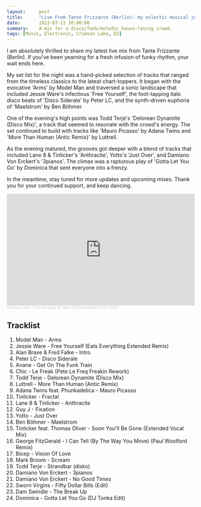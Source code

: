 ```yaml
---
layout:     post
title:      "Live From Tante Frizzante (Berlin): my eclectic musical journey on the 7th of July, 2023"
date:       2023-07-11 18:00:00
summary:    A mix for a disco/funk/melodic house-loving crowd.
tags: [Music, Electronic, Crimson Lake, DJ]
---
```


I am absolutely thrilled to share my latest live mix from Tante Frizzante (Berlin). If you've been yearning for a fresh infusion of funky rhythm, your wait ends here.

My set list for the night was a hand-picked selection of tracks that ranged from the timeless classics to the latest chart-toppers. It began with the evocative 'Arms' by Model Man and traversed a sonic landscape that included Jessie Ware's infectious 'Free Yourself', the foot-tapping italo disco beats of 'Disco Siderale' by Peter LC, and the synth-driven euphoria of 'Maelstrom' by Ben Böhmer.

One of the evening's high points was Todd Terje's 'Delorean Dynamite (Disco Mix)', a track that seemed to resonate with the crowd's energy. The set continued to build with tracks like 'Mauro Picasso' by Adana Twins and 'More Than Human (Antic Remix)' by Luttrell.

As the evening matured, the grooves got deeper with a blend of tracks that included Lane 8 & Tinlicker's 'Anthracite', Yotto's 'Just Over', and Damiano Von Erckert's '3pianos'. The climax was a rapturous play of 'Gotta Let You Go' by Dominica that sent everyone into a frenzy.

In the meantime, stay tuned for more updates and upcoming mixes. Thank you for your continued support, and keep dancing.


<iframe width="100%" height="300" scrolling="no" frameborder="no" allow="autoplay" src="https://w.soundcloud.com/player/?url=https%3A//api.soundcloud.com/tracks/1562016352&color=%23ff5500&auto_play=false&hide_related=false&show_comments=true&show_user=true&show_reposts=false&show_teaser=true&visual=true"></iframe><div style="font-size: 10px; color: #cccccc;line-break: anywhere;word-break: normal;overflow: hidden;white-space: nowrap;text-overflow: ellipsis; font-family: Interstate,Lucida Grande,Lucida Sans Unicode,Lucida Sans,Garuda,Verdana,Tahoma,sans-serif;font-weight: 100;"><a href="https://soundcloud.com/crimsonlakemusic" title="Crimson Lake" target="_blank" style="color: #cccccc; text-decoration: none;">Crimson Lake</a> · <a href="https://soundcloud.com/crimsonlakemusic/crimson-lake-tante-frizzante-berlin-07-07-2023" title="Crimson Lake @ Tante Frizzante Berlin 07-07-2023" target="_blank" style="color: #cccccc; text-decoration: none;">Crimson Lake @ Tante Frizzante Berlin 07-07-2023</a></div>


## Tracklist

1. Model Man - Arms
2. Jessie Ware - Free Yourself (Eats Everything Extended Remix)
3. Alan Braxe & Fred Falke - Intro
4. Peter LC - Disco Siderale
5. Anane - Get On The Funk Train
6. Chic - Le Freak (Pete Le Freq Freakin Rework)
7. Todd Terje - Delorean Dynamite (Disco Mix)
8. Luttrell  - More Than Human (Antic Remix)
9. Adana Twins feat. Phunkadelica - Mauro Picasso
10. Tinlicker - Fractal
11. Lane 8 & Tinlicker - Anthracite
12. Guy J - Fixation
13. Yotto - Just Over
14. Ben Böhmer - Maelstrom
15. Tinlicker feat. Thomas Oliver - Soon You'll Be Gone (Extended Vocal Mix)
16. George FitzGerald - I Can Tell (By The Way You Move) (Paul Woolford Remix)
17. Bicep - Vision Of Love
18. Mark Broom - Scream
19. Todd Terje - Strandbar (disko)
20. Damiano Von Erckert - 3pianos
21. Damiano Von Erckert - No Good Times
22. Sworn Virgins - Fifty Dollar Bills (Edit)
23. Dam Swindle - The Break Up
24. Dominica - Gotta Let You Go (DJ Tonka Edit)